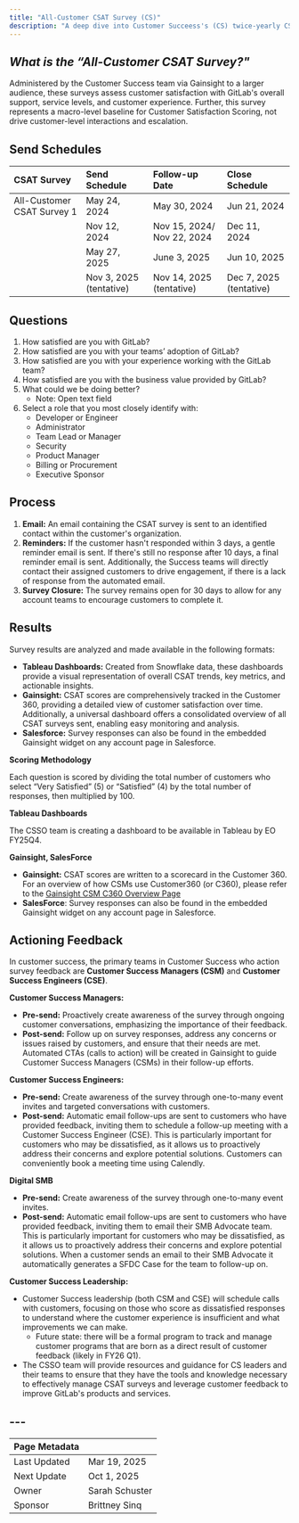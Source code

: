 ```yaml
---
title: "All-Customer CSAT Survey (CS)"
description: "A deep dive into Customer Succeess's (CS) twice-yearly CSAT survey"
---
```

## *What is the “All-Customer CSAT Survey?"*

Administered by the Customer Success team via Gainsight to a larger audience, these surveys assess customer satisfaction with GitLab's overall support, service levels, and customer experience. Further, this survey represents a macro-level baseline for Customer Satisfaction Scoring, not drive customer-level interactions and escalation.

## **Send Schedules**

| CSAT Survey | Send Schedule | Follow-up Date | Close Schedule |
| :---- | :---- | :---- | :---- |
| All-Customer CSAT Survey 1   |  May 24, 2024 | May 30, 2024 | Jun 21, 2024 |
|  | Nov 12, 2024 | Nov 15, 2024/ Nov 22, 2024 | Dec 11, 2024 |
|  | May 27, 2025 | June 3, 2025 | Jun 10, 2025 |
|  | Nov 3, 2025 (tentative) | Nov 14, 2025 (tentative) | Dec 7, 2025 (tentative) |

## **Questions**

1. How satisfied are you with GitLab?
2. How satisfied are you with your teams’ adoption of GitLab?
3. How satisfied are you with your experience working with the GitLab team?
4. How satisfied are you with the business value provided by GitLab?
5. What could we be doing better?
   * Note: Open text field
6. Select a role that you most closely identify with:
   * Developer or Engineer
   * Administrator
   * Team Lead or Manager
   * Security
   * Product Manager
   * Billing or Procurement
   * Executive Sponsor

## **Process**

1. **Email:** An email containing the CSAT survey is sent to an identified contact within the customer's organization.
2. **Reminders:** If the customer hasn't responded within 3 days, a gentle reminder email is sent. If there's still no response after 10 days, a final reminder email is sent. Additionally, the Success teams will directly contact their assigned customers to drive engagement, if there is a lack of response from the automated email.
3. **Survey Closure:** The survey remains open for 30 days to allow for any account teams to encourage customers to complete it.

## **Results**

Survey results are analyzed and made available in the following formats:

* **Tableau Dashboards:** Created from Snowflake data, these dashboards provide a visual representation of overall CSAT trends, key metrics, and actionable insights.
* **Gainsight:** CSAT scores are comprehensively tracked in the Customer 360, providing a detailed view of customer satisfaction over time. Additionally, a universal dashboard offers a consolidated overview of all CSAT surveys sent, enabling easy monitoring and analysis.
* **Salesforce:** Survey responses can also be found in the embedded Gainsight widget on any account page in Salesforce.

**Scoring Methodology**

Each question is scored by dividing the total number of customers who select “Very Satisfied” (5) or “Satisfied” (4) by the total number of responses, then multiplied by 100\.

**Tableau Dashboards**

The CSSO team is creating a dashboard to be available in Tableau by EO FY25Q4.

**Gainsight, SalesForce**

* **Gainsight:** CSAT scores are written to a scorecard in the Customer 360\. For an overview of how CSMs use Customer360 (or C360), please refer to the [Gainsight CSM C360 Overview Page](/handbook/customer-success/csm/gainsight/c360-overview/)
* **SalesForce**: Survey responses can also be found in the embedded Gainsight widget on any account page in Salesforce.

## **Actioning Feedback**

In customer success, the primary teams in Customer Success who action survey feedback are **Customer Success Managers (CSM)** and **Customer Success Engineers (CSE)**.

**Customer Success Managers:**

* **Pre-send:** Proactively create awareness of the survey through ongoing customer conversations, emphasizing the importance of their feedback.
* **Post-send:** Follow up on survey responses, address any concerns or issues raised by customers, and ensure that their needs are met. Automated CTAs (calls to action) will be created in Gainsight to guide Customer Success Managers (CSMs) in their follow-up efforts.

**Customer Success Engineers:**

* **Pre-send:** Create awareness of the survey through one-to-many event invites and targeted conversations with customers.
* **Post-send:** Automatic email follow-ups are sent to customers who have provided feedback, inviting them to schedule a follow-up meeting with a Customer Success Engineer (CSE). This is particularly important for customers who may be dissatisfied, as it allows us to proactively address their concerns and explore potential solutions. Customers can conveniently book a meeting time using Calendly.

**Digital SMB**

* **Pre-send:** Create awareness of the survey through one-to-many event invites.
* **Post-send:** Automatic email follow-ups are sent to customers who have provided feedback, inviting them to email their SMB Advocate team. This is particularly important for customers who may be dissatisfied, as it allows us to proactively address their concerns and explore potential solutions. When a customer sends an email to their SMB Advocate it automatically generates a SFDC Case for the team to follow-up on.

**Customer Success Leadership:**

* Customer Success leadership (both CSM and CSE) will schedule calls with customers, focusing on those who score as dissatisfied responses to understand where the customer experience is insufficient and what improvements we can make.
  * Future state: there will be a formal program to track and manage customer programs that are born as a direct result of customer feedback (likely in FY26 Q1).
* The CSSO team will provide resources and guidance for CS leaders and their teams to ensure that they have the tools and knowledge necessary to effectively manage CSAT surveys and leverage customer feedback to improve GitLab's products and services.

## ---

| Page Metadata | |
| :---- | :---- |
| Last Updated | Mar 19, 2025 |
| Next Update | Oct 1, 2025 |
| Owner | Sarah Schuster |
| Sponsor | Brittney Sinq |

